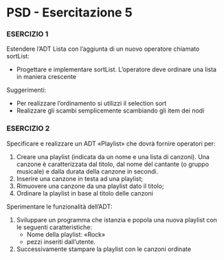 # PSD - Esercitazione 5

### ESERCIZIO 1
Estendere l’ADT Lista con l’aggiunta di un nuovo operatore chiamato sortList:
- Progettare e implementare sortList. L’operatore deve ordinare una lista in maniera crescente

Suggerimenti:
- Per realizzare l’ordinamento si utilizzi il selection sort
- Realizzare gli scambi semplicemente scambiando gli item dei nodi

### ESERCIZIO 2
Specificare e realizzare un ADT «Playlist» che dovrà fornire operatori per:
1. Creare una playlist (indicata da un nome e una lista di canzoni). Una canzone è caratterizzata dal titolo, dal nome del cantante (o gruppo musicale) e dalla durata della canzone in secondi.
2. Inserire una canzone in testa ad una playlist;
3. Rimuovere una canzone da una playlist dato il titolo;
4. Ordinare la playlist in base al titolo delle canzoni

Sperimentare le funzionalità dell’ADT:
1. Sviluppare un programma che istanzia e popola una nuova playlist con le seguenti caratteristiche:
	- Nome della playlist: «Rock»
	- pezzi inseriti dall’utente.
2. Successivamente stampare la playlist con le canzoni ordinate
